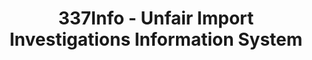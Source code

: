 ---
layout: default
bigquery: https://console.cloud.google.com/bigquery?p=patents-public-data&d=usitc_investigations&page=dataset&project=sheets-management-319211
citation: US International Trade Commission 337Info Unfair Import Investigations Information
  System
contributors: US International Trade Comission
cost: None
description: US International Trade Commission 337Info Unfair Import Investigations
  Information System contains data on investigations done under Section 337. Section
  337 declares the infringement of certain statutory intellectual property rights
  and other forms of unfair competition in import trade to be unlawful practices.
  Most Section 337 investigations involve allegations of patent or registered trademark
  infringement.
documentation: FAQ and tutorial available on the site
last_edit: Mon, 04 Apr 2022 19:10:40 GMT
location: https://pubapps2.usitc.gov/337external/
maintained_by: US International Trade Comission
schema_fields: '[''teoProceedingInvolved'', ''issueDateOtherNonFinal'', ''title'',
  ''actualEndDateEvidHear'', ''teoIdDueDate'', ''ouiiAttorney'', ''finalIdOnViolationDue'',
  ''investigationNo'', ''trademarkNumbers'', ''investigationTermDate'', ''teoIdIssueDate'',
  ''htsNumbers'', ''finalIdOnViolationIssue'', ''internalRemand'', ''patentNumbers'',
  ''startDateMarkmanHearing'', ''gcAttorney'', ''ouiiParticipation'', ''id'', ''actualStartDateEvidHear'',
  ''respondent'', ''invUnfairAct'', ''aljAssigned'', ''reportingRequirements'', ''cafcAppeals'',
  ''teoReliefGranted'', ''dateCreated'', ''markmanHearing'', ''patentNumber'', ''investigationType'',
  ''copyrightNumbers'', ''dateOfPublicationFrNotice'', ''complainant'', ''currentActiveALJ'',
  ''endDateMarkmanHearing'', ''lastUpdated'', ''scheduledStartDateEvidHear'', ''dateComplaintFiled'',
  ''publication_number'', ''scheduledEndDateEvidHear'', ''targetDate'', ''finalDetViolation'',
  ''currentStatus'', ''finalDetNoViolation'', ''docketNo'']'
shortname: unfair_import_investigations
tags:
- import
- legal
- trade
timeframe: 2008-2021 (prior to 2008 downloadable as a JSON file)
title: 337Info - Unfair Import Investigations Information System
uuid: 2721f5ec-e599-4890-9265-9706719fc71e
---